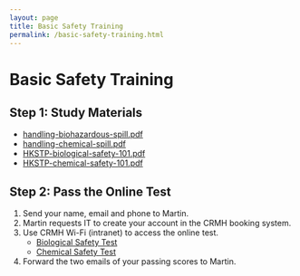 ```yaml
---
layout: page
title: Basic Safety Training
permalink: /basic-safety-training.html
---
```


# Basic Safety Training

## Step 1: Study Materials
- [handling-biohazardous-spill.pdf](/files/handling-biohazardous-spill.pdf)
- [handling-chemical-spill.pdf](/files/handling-chemical-spill.pdf)
- [HKSTP-biological-safety-101.pdf](/files/HKSTP-biological-safety-101.pdf)
- [HKSTP-chemical-safety-101.pdf](/files/HKSTP-chemical-safety-101.pdf)

## Step 2: Pass the Online Test
1. Send your name, email and phone to Martin.
2. Martin requests IT to create your account in the CRMH booking system.
3. Use CRMH Wi-Fi (intranet) to access the online test.
   - [Biological Safety Test](http://192.168.20.43/biological-safety-test/)
   - [Chemical Safety Test](http://192.168.20.43/lab_test/)
4. Forward the two emails of your passing scores to Martin.
